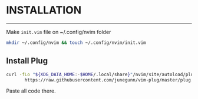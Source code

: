 # INSTALLATION
---
Make `init.vim` file on ~/.config/nvim folder<br/>
```sh
mkdir ~/.config/nvim && touch ~/.config/nvim/init.vim
```
## Install Plug
```sh
curl -fLo "${XDG_DATA_HOME:-$HOME/.local/share}"/nvim/site/autoload/plug.vim --create-dirs \
       https://raw.githubusercontent.com/junegunn/vim-plug/master/plug.vim
```
Paste all code there.<br/>
